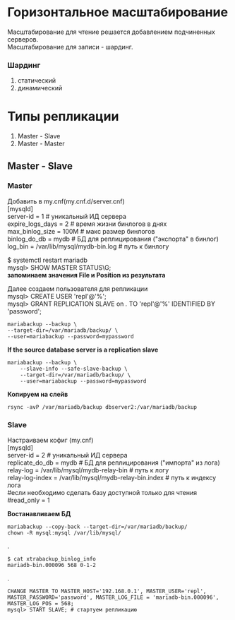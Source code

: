 # Горизонтальное масштабирование 
Масштабирование для чтение решается добавлением подчиненных серверов.  
Масштабирование для записи - шардинг.  

### Шардинг
1. статический
2. динамический


#  Типы репликации
1. Master - Slave
2. Master - Master

## Master - Slave
### Master
Добавить в my.cnf(my.cnf.d/server.cnf)  
[mysqld]  
server-id = 1 # уникальный ИД сервера  
expire_logs_days = 2 # время жизни бинлогов в днях  
max_binlog_size = 100M # макс размер бинлогов  
binlog_do_db = mydb # БД для реплицирования ("экспорта" в бинлог)  
log_bin = /var/lib/mysql/mydb-bin.log # путь к бинлогу

$ systemctl restart mariadb  
mysql> SHOW MASTER STATUS\G;   
**запоминаем значения File и Position из результата**

Далее создаем пользователя для репликации  
mysql> CREATE USER 'repl'@'%';  
mysql> GRANT REPLICATION SLAVE on *.* TO 'repl'@'%' IDENTIFIED BY 'password';

    mariabackup --backup \
    --target-dir=/var/mariadb/backup/ \
    --user=mariabackup --password=mypassword

**If the source database server is a replication slave**

    mariabackup --backup \
        --slave-info --safe-slave-backup \
        --target-dir=/var/mariadb/backup/ \
        --user=mariabackup --password=mypassword

**Копируем на слейв**

    rsync -avP /var/mariadb/backup dbserver2:/var/mariadb/backup


### Slave
Настраиваем кофиг (my.cnf)   
[mysqld]  
server-id = 2 # уникальный ИД сервера  
replicate_do_db = mydb # БД для реплицирования   ("импорта" из лога)  
relay-log = /var/lib/mysql/mydb-relay-bin # путь к логу  
relay-log-index = /var/lib/mysql/mydb-relay-bin.index # путь к индексу лога  
#если необходимо сделать базу доступной только для чтения  
#read_only = 1

**Востанавливаем БД**

    mariabackup --copy-back --target-dir=/var/mariadb/backup/
    chown -R mysql:mysql /var/lib/mysql/

 .

    $ cat xtrabackup_binlog_info
    mariadb-bin.000096 568 0-1-2

.

    CHANGE MASTER TO MASTER_HOST='192.168.0.1', MASTER_USER='repl', MASTER_PASSWORD='password', MASTER_LOG_FILE = 'mariadb-bin.000096', MASTER_LOG_POS = 568;
    mysql> START SLAVE; # стартуем репликацию  



